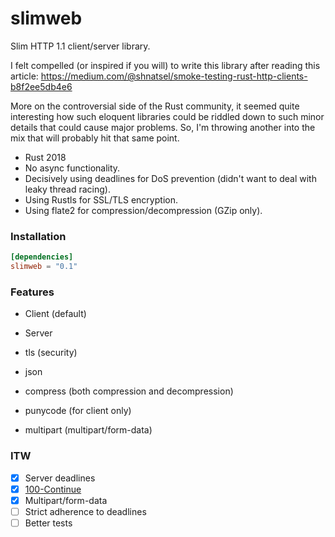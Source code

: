 # slimweb

Slim HTTP 1.1 client/server library.

I felt compelled (or inspired if you will) to write this library after reading this article:
https://medium.com/@shnatsel/smoke-testing-rust-http-clients-b8f2ee5db4e6

More on the controversial side of the Rust community, it seemed quite interesting how such eloquent libraries could be riddled down to such minor details that could cause major problems.
So, I'm throwing another into the mix that will probably hit that same point.

* Rust 2018
* No async functionality.
* Decisively using deadlines for DoS prevention (didn't want to deal with leaky thread racing).
* Using Rustls for SSL/TLS encryption.
* Using flate2 for compression/decompression (GZip only).

### Installation
```toml
[dependencies]
slimweb = "0.1"
```

### Features
- Client (default)
- Server

- tls (security)
- json
- compress (both compression and decompression)
- punycode (for client only)
- multipart (multipart/form-data)

### ITW
- [X] Server deadlines
- [X] [100-Continue](https://developer.mozilla.org/en-US/docs/Web/HTTP/Status/100)
- [X] Multipart/form-data
- [ ] Strict adherence to deadlines
- [ ] Better tests
